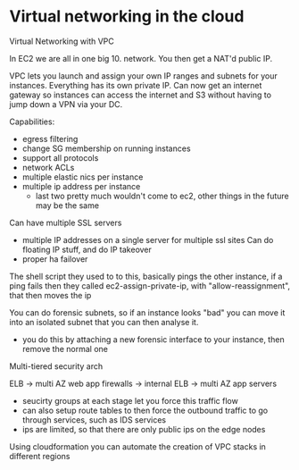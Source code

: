 # Virtual networking in the cloud

Virtual Networking with VPC

In EC2 we are all in one big 10. network. You then get a NAT'd public
IP.

VPC lets you launch and assign your own IP ranges and subnets for your
instances. Everything has its own private IP. Can now get an internet
gateway so instances can access the internet and S3 without having to
jump down a VPN via your DC.

Capabilities:
  - egress filtering
  - change SG membership on running instances
  - support all protocols
  - network ACLs
  - multiple elastic nics per instance
  - multiple ip address per instance
    - last two pretty much wouldn't come to ec2, other things in the
      future may be the same


Can have multiple SSL servers
  - multiple IP addresses on a single server for multiple ssl sites
Can do floating IP stuff, and do IP takeover
  - proper ha failover

The shell script they used to to this, basically pings the other
instance, if a ping fails then they called ec2-assign-private-ip, with
"allow-reassignment", that then moves the ip


You can do forensic subnets, so if an instance looks "bad" you can move it
into an isolated subnet that you can then analyse it.
  - you do this by attaching a new forensic interface to your instance,
    then remove the normal one


Multi-tiered security arch

ELB -> multi AZ web app firewalls -> internal ELB -> multi AZ app servers
  - seucirty groups at each stage let you force this traffic flow
  - can also setup route tables to then force the outbound traffic to go
    through services, such as IDS services
  - ips are limited, so that there are only public ips on the edge nodes

Using cloudformation you can automate the creation of VPC stacks in
different regions


